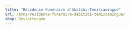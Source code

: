 ```yaml
---
title: "Résidence Funéraire d'Abitibi-Témiscamingue"
url: /amos/residence-funeraire-dabitibi-temiscamingue/
shop: Bestattungen
---
```

